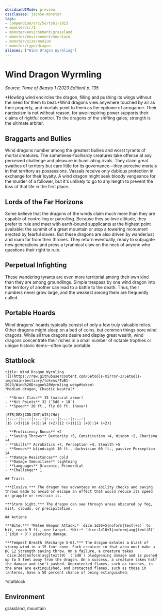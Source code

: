 ```yaml
---
obsidianUIMode: preview
cssclasses: json5e-monster
tags:
- compendium/src/5e/tob1-2023
- monster/cr/1
- monster/environment/grassland
- monster/environment/mountain
- monster/size/medium
- monster/type/dragon
aliases: ["Wind Dragon Wyrmling"]
---
```

# Wind Dragon Wyrmling
*Source: Tome of Beasts 1 (2023 Edition) p. 135*  

*Howling wind encircles the dragon, filling and pushing its wings without the need for them to beat.*Wind dragons view anywhere touched by air as their property, and mortals point to them as the epitome of arrogance. Their narcissism is not without reason, for awe‑inspiring power supports their claims of rightful control. To the dragons of the shifting gales, strength is the ultimate arbiter.

## Braggarts and Bullies

Wind dragons number among the greatest bullies and worst tyrants of mortal creatures. The sometimes-foolhardy creatures take offense at any perceived challenge and pleasure in humiliating rivals. They claim great swathes of territory but care little for its governance—they perceive mortals in that territory as possessions. Vassals receive only dubious protection in exchange for their loyalty. A wind dragon might seek bloody vengeance for the murder of a follower, but it's unlikely to go to any length to prevent the loss of that life in the first place.

## Lords of the Far Horizons

Some believe that the dragons of the winds claim much more than they are capable of controlling or patrolling. Because they so love altitude, they prefer to rule and meet with earth-bound supplicants at the highest point available: the summit of a great mountain or atop a towering monument erected by fearful slaves. But these dragons are also driven by wanderlust and roam far from their thrones. They return eventually, ready to subjugate new generations and press a tyrannical claw on the neck of anyone who questions their right to rule.

## Perpetual Infighting

These wandering tyrants are even more territorial among their own kind than they are among groundlings. Simple trespass by one wind dragon into the territory of another can lead to a battle to the death. Thus, their numbers never grow large, and the weakest among them are frequently culled.

## Portable Hoards

Wind dragons' hoards typically consist of only a few truly valuable relics. Other dragons might sleep on a bed of coins, but common things bore wind dragons. While all true dragons desire and display great wealth, wind dragons concentrate their riches in a small number of notable trophies or unique historic items—often quite portable.

## Statblock

```ad-statblock
title: Wind Dragon Wyrmling
![](https://raw.githubusercontent.com/5etools-mirror-3/5etools-img/main/bestiary/tokens/ToB1-2023/Wind%20Dragon%20Wyrmling.webp#token)
*Medium dragon, Chaotic Neutral*

- **Armor Class** 15 (natural armor)
- **Hit Points** 32 (`5d8 + 10`)
- **Speed** 20 ft., fly 80 ft. (hover)

|STR|DEX|CON|INT|WIS|CHA|
|:---:|:---:|:---:|:---:|:---:|:---:|
|16 (+3)|16 (+3)|14 (+2)|12 (+1)|11 (+0)|14 (+2)|

- **Proficiency Bonus** +2
- **Saving Throws** Dexterity +5, Constitution +4, Wisdom +2, Charisma +4
- **Skills** Acrobatics +7, Perception +4, Stealth +5
- **Senses** blindsight 10 ft., darkvision 60 ft., passive Perception 14
- **Damage Resistances** cold
- **Damage Immunities** lightning
- **Languages** Draconic, Primordial
- **Challenge** 1

## Traits

***Elusive.*** The dragon has advantage on ability checks and saving throws made to avoid or escape an effect that would reduce its speed or grapple or restrain it.

***Storm Sight.*** The dragon can see through areas obscured by fog, mist, clouds, or precipitation.

## Actions

***Bite.*** *Melee Weapon Attack:* `dice:1d20+5|noform|text(+5)` to hit, reach 5 ft., one target. *Hit:* `dice:1d10+3|noform|avg|text(8)` (`1d10 + 3`) piercing damage.

***Tempest Breath (Recharge 5-6).*** The dragon exhales a blast of stormy wind in a 15-foot cone. Each creature in that area must make a DC 12 Strength saving throw. On a failure, a creature takes `dice:2d8|noform|avg|text(9)` (`2d8`) bludgeoning damage and is pushed up to 5 feet away from the dragon. On a success, a creature takes half the damage and isn't pushed. Unprotected flames, such as torches, in the area are extinguished, and protected flames, such as those in lanterns, have a 50 percent chance of being extinguished.
```
^statblock

## Environment

grassland, mountain